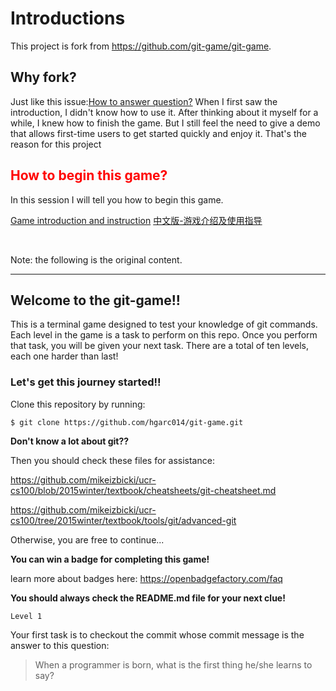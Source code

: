 Introductions
======
This project is fork from <https://github.com/git-game/git-game>.


## Why fork?
Just like this issue:[How to answer question?](https://github.com/git-game/git-game/issues/42) When I first saw the introduction, I didn't know how to use it. After thinking about it myself for a while, I knew how to finish the game. But I still feel the need to give a demo that allows first-time users to get started quickly and enjoy it. That's the reason for this project


## <font color="red">How to begin this game?</font>

In this session I will tell you how to begin this game.

[Game introduction and instruction](https://github.com/yansheng836/git-game/blob/master/git-game-manual-en.md)   [中文版-游戏介绍及使用指导](https://github.com/yansheng836/git-game/blob/master/git-game-manual-cn.md)

<br>

Note: the following is the original content.

---

## Welcome to the git-game!! 

This is a terminal game designed to test your knowledge of git commands.
Each level in the game is a task to perform on this repo.
Once you perform that task, you will be given your next task.
  There are a total of ten levels, each one harder than last!

### Let's get this journey started!! 
Clone this repository by running:

```
$ git clone https://github.com/hgarc014/git-game.git
```
**Don't know a lot about git??**

Then you should check these files for assistance:

https://github.com/mikeizbicki/ucr-cs100/blob/2015winter/textbook/cheatsheets/git-cheatsheet.md

https://github.com/mikeizbicki/ucr-cs100/tree/2015winter/textbook/tools/git/advanced-git

Otherwise, you are free to continue...

**You can win a badge for completing this game!**

learn more about badges here: https://openbadgefactory.com/faq

**You should always check the README.md file for your next clue!**

``Level 1``

Your first task is to checkout the commit whose commit message is the answer to this question: 

> When a programmer is born, what is the first thing he/she learns to say?

